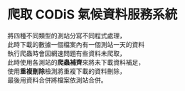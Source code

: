 # 爬取 CODiS 氣候資料服務系統  
將四種不同類型的測站分寫不同程式處理，  
此時下載的數據一個檔案內有一個測站一天的資料  
執行爬蟲時會因網速問題有些資料未爬取，  
此時使用各測站的**爬蟲補齊**來將未下載資料補足，  
使用**重複刪除**檢測將重複下載的資料刪除，  
最後用資料合併將檔案依測站合併。
